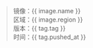    
> 镜像：{{ image.name }}   
> 区域：{{ image.region }}   
> 版本：{{ tag.tag }}   
> 时间：{{ tag.pushed_at }} 